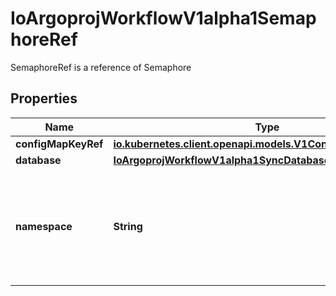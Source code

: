 

# IoArgoprojWorkflowV1alpha1SemaphoreRef

SemaphoreRef is a reference of Semaphore

## Properties

Name | Type | Description | Notes
------------ | ------------- | ------------- | -------------
**configMapKeyRef** | [**io.kubernetes.client.openapi.models.V1ConfigMapKeySelector**](io.kubernetes.client.openapi.models.V1ConfigMapKeySelector.md) |  |  [optional]
**database** | [**IoArgoprojWorkflowV1alpha1SyncDatabaseRef**](IoArgoprojWorkflowV1alpha1SyncDatabaseRef.md) |  |  [optional]
**namespace** | **String** | Namespace is the namespace of the configmap, default: [namespace of workflow] |  [optional]



